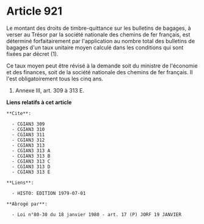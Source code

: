 # Article 921

Le montant des droits de timbre-quittance sur les bulletins de bagages, à verser au Trésor par la société nationale des
chemins de fer français, est déterminé forfaitairement par l'application au nombre total des bulletins de bagages d'un taux
unitaire moyen calculé dans les conditions qui sont fixées par décret (1).

Ce taux moyen peut être révisé à la demande soit du ministre de l'économie et des finances, soit de la société nationale des
chemins de fer français. Il l'est obligatoirement tous les cinq ans.

1) Annexe III, art. 309 à 313 E.

**Liens relatifs à cet article**

	**Cite**:

	  - CGIAN3 309
	  - CGIAN3 310
	  - CGIAN3 311
	  - CGIAN3 312
	  - CGIAN3 313
	  - CGIAN3 313 A
	  - CGIAN3 313 B
	  - CGIAN3 313 C
	  - CGIAN3 313 D
	  - CGIAN3 313 E

	**Liens**:

	  - HISTO: EDITION 1979-07-01

	**Abrogé par**:

	  - Loi n°80-30 du 18 janvier 1980 - art. 17 (P) JORF 19 JANVIER
